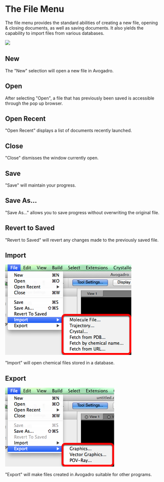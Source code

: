 # The File Menu

The file menu provides the standard abilities of creating a new file, opening & closing documents, as well as saving documents. It also yields the capability to import files from various databases.

![][1]

[1]: images/1-file-menu/b4a5b5bf-c747-4793-bcbb-caaca343b124.png



## New

The "New" selection will open a new file in Avogadro.

## Open

After selecting "Open", a file that has previously been saved is accessible through the pop up browser.

## Open Recent

"Open Recent" displays a list of documents recently launched.

## Close

"Close" dismisses the window currently open.

## Save

"Save" will maintain your progress.

## Save As...

"Save As..." allows you to save progress without overwriting the original file.

## Revert to Saved

"Revert to Saved" will revert any changes made to the previously saved file.

## Import

![Import][2]

[2]: images/1-file-menu/import.png

"Import" will open chemical files stored in a database.

## Export

![Export][3]

[3]: images/1-file-menu/export.png

"Export" will make files created in Avogadro suitable for other programs.
